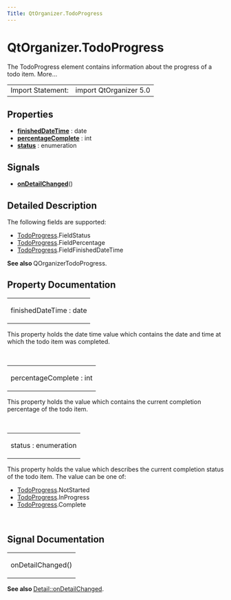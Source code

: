 ```yaml
---
Title: QtOrganizer.TodoProgress
---
```


# QtOrganizer.TodoProgress

<span class="subtitle"></span>
<!-- $$$TodoProgress-brief -->
<p>The TodoProgress element contains information about the progress of a todo item. More...</p>
<!-- @@@TodoProgress -->
<table class="alignedsummary">
<tr><td class="memItemLeft rightAlign topAlign"> Import Statement:</td><td class="memItemRight bottomAlign"> import QtOrganizer 5.0</td></tr></table><ul>
</ul>
<h2 id="properties">Properties</h2>
<ul>
<li class="fn"><b><b><a href="#finishedDateTime-prop">finishedDateTime</a></b></b> : date</li>
<li class="fn"><b><b><a href="#percentageComplete-prop">percentageComplete</a></b></b> : int</li>
<li class="fn"><b><b><a href="#status-prop">status</a></b></b> : enumeration</li>
</ul>
<h2 id="signals">Signals</h2>
<ul>
<li class="fn"><b><b><a href="#onDetailChanged-signal">onDetailChanged</a></b></b>()</li>
</ul>
<!-- $$$TodoProgress-description -->
<h2 id="details">Detailed Description</h2>
</p>
<p>The following fields are supported:</p>
<ul>
<li><a href="index.html">TodoProgress</a>.FieldStatus</li>
<li><a href="index.html">TodoProgress</a>.FieldPercentage</li>
<li><a href="index.html">TodoProgress</a>.FieldFinishedDateTime</li>
</ul>
<p><b>See also </b>QOrganizerTodoProgress.</p>
<!-- @@@TodoProgress -->
<h2>Property Documentation</h2>
<!-- $$$finishedDateTime -->
<table class="qmlname"><tr valign="top" id="finishedDateTime-prop"><td class="tblQmlPropNode"><p><span class="name">finishedDateTime</span> : <span class="type">date</span></p></td></tr></table><p>This property holds the date time value which contains the date and time at which the todo item was completed.</p>
<!-- @@@finishedDateTime -->
<br/>
<!-- $$$percentageComplete -->
<table class="qmlname"><tr valign="top" id="percentageComplete-prop"><td class="tblQmlPropNode"><p><span class="name">percentageComplete</span> : <span class="type">int</span></p></td></tr></table><p>This property holds the value which contains the current completion percentage of the todo item.</p>
<!-- @@@percentageComplete -->
<br/>
<!-- $$$status -->
<table class="qmlname"><tr valign="top" id="status-prop"><td class="tblQmlPropNode"><p><span class="name">status</span> : <span class="type">enumeration</span></p></td></tr></table><p>This property holds the value which describes the current completion status of the todo item. The value can be one of:</p>
<ul>
<li><a href="index.html">TodoProgress</a>.NotStarted</li>
<li><a href="index.html">TodoProgress</a>.InProgress</li>
<li><a href="index.html">TodoProgress</a>.Complete</li>
</ul>
<!-- @@@status -->
<br/>
<h2>Signal Documentation</h2>
<!-- $$$onDetailChanged -->
<table class="qmlname"><tr valign="top" id="onDetailChanged-signal"><td class="tblQmlFuncNode"><p><span class="name">onDetailChanged</span>()</p></td></tr></table><p><b>See also </b><a href="QtOrganizer.Detail.md#onDetailChanged-signal">Detail::onDetailChanged</a>.</p>
<!-- @@@onDetailChanged -->
<br/>
